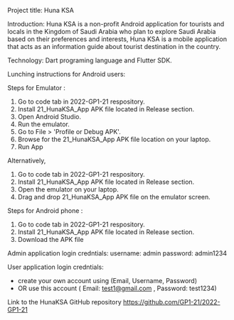 Project title: 
Huna KSA

Introduction:
Huna KSA is a non-profit Android application for tourists and locals in the Kingdom of Saudi Arabia who plan to explore Saudi Arabia based on their preferences and interests, Huna KSA is a mobile application that acts as an information guide about tourist destination in the country.

Technology: 
Dart programing language and Flutter SDK.

Lunching instructions for Android users:

Steps for Emulator : 

1. Go to code tab in 2022-GP1-21 respository.
2. Install 21_HunaKSA_App APK file located in Release section.
3. Open Android Studio. 
4. Run the emulator.
5. Go to File > 'Profile or Debug APK'. 
6. Browse for the 21_HunaKSA_App APK file location on your laptop.
7. Run App

Alternatively,

1. Go to code tab in 2022-GP1-21 respository.
2. Install 21_HunaKSA_App APK file located in Release section.
3. Open the emulator on your laptop.
4. Drag and drop 21_HunaKSA_App APK file on the emulator screen.

Steps for Android phone : 

1. Go to code tab in 2022-GP1-21 respository.
2. Install 21_HunaKSA_App APK file located in Release section.
3. Download the APK file 

Admin application login credntials: 
username: admin 
password: admin1234

User application login credntials:
- create your own account using (Email, Username, Password)
- OR use this account ( Email: test1@gmail.com , Password: test1234)

Link to the HunaKSA GitHub repository https://github.com/GP1-21/2022-GP1-21
